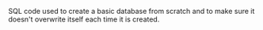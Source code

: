 SQL code used to create a basic database from scratch and to make sure it doesn't overwrite itself each time it is created.
